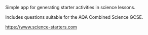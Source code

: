 Simple app for generating starter activities in science lessons. 

Includes questions suitable for the AQA Combined Science GCSE.

https://www.science-starters.com

